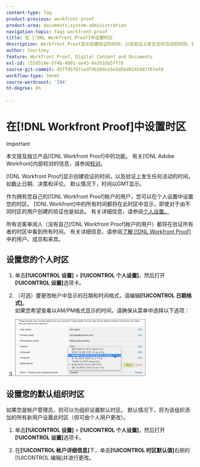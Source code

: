 ```yaml
---
content-type: faq
product-previous: workfront-proof
product-area: documents;system-administration
navigation-topic: faqs-workfront-proof
title: 在 [!DNL Workfront Proof]中设置时区
description: Workfront Proof显示创建验证的时间，以及验证上发生任何活动的时间，如截止时间、决策和评论。 默认情况下，时间以GMT显示。
author: Courtney
feature: Workfront Proof, Digital Content and Documents
exl-id: c55d514e-574b-4982-ae43-6e2b1da5ff7d
source-git-commit: d5ffd576fcedf9b10dce5e5d5bd9245dd7f67ef8
workflow-type: tm+mt
source-wordcount: '294'
ht-degree: 0%

---
```


# 在[!DNL Workfront Proof]中设置时区

>[!IMPORTANT]
>
>本文提及独立产品[!DNL Workfront Proof]中的功能。 有关[!DNL Adobe Workfront]内部校对的信息，请参阅[校对](../../../review-and-approve-work/proofing/proofing.md)。

[!DNL Workfront Proof]显示创建验证的时间，以及验证上发生任何活动的时间，如截止日期、决策和评论。 默认情况下，时间以GMT显示。

作为拥有您自己的[!DNL Workfront Proof]帐户的用户，您可以在个人设置中设置您的时区。 [!DNL Workfront]中的所有时间都将在此时区中显示，即使对于由不同时区的用户创建的验证也是如此。 有关详细信息，请参阅[个人设置。](https://support.workfront.com/hc/en-us/sections/115000921168-Personal-settings)

所有访客审阅人（没有自己[!DNL Workfront Proof]帐户的用户）都将在验证所有者的时区中看到所有时间。 有关详细信息，请参阅[了解 [!DNL Workfront Proof]](../../../workfront-proof/wp-mnguserscontacts/contacts/use-members-guests.md)中的用户、成员和来宾。

## 设置您的个人时区

1. 单击&#x200B;**[!UICONTROL 设置]** > **[!UICONTROL 个人设置]**，然后打开&#x200B;**[!UICONTROL 设置]**&#x200B;选项卡。

1. （可选）要更改帐户中显示的日期和时间格式，请编辑&#x200B;**[!UICONTROL 日期格式]**。\
   如果您希望查看以AM/PM格式显示的时间，请确保从菜单中选择以下选项：

1. ![日期格式.png](assets/dates-format-350x152.png)

## 设置您的默认组织时区

如果您是帐户管理员，则可以为组织设置默认时区。 默认情况下，将为该组织添加的所有新用户设置此时区（但可由个人用户更改）。

1. 单击&#x200B;**[!UICONTROL 设置]** > **[!UICONTROL 个人设置]**，然后打开&#x200B;**[!UICONTROL 设置]**&#x200B;选项卡。

1. 在&#x200B;**[!UICONTROL 帐户详细信息]**&#x200B;下，单击&#x200B;**[!UICONTROL 时区默认值]**&#x200B;右侧的[!UICONTROL 编辑]并进行更改。

